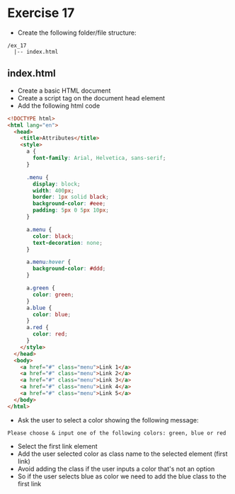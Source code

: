 # Exercise 17

- Create the following folder/file structure:

```
/ex_17
  |-- index.html
```

## index.html

- Create a basic HTML document
- Create a script tag on the document head element
- Add the following html code

```html
<!DOCTYPE html>
<html lang="en">
  <head>
    <title>Attributes</title>
    <style>
      a {
        font-family: Arial, Helvetica, sans-serif;
      }

      .menu {
        display: block;
        width: 400px;
        border: 1px solid black;
        background-color: #eee;
        padding: 5px 0 5px 10px;
      }

      a.menu {
        color: black;
        text-decoration: none;
      }

      a.menu:hover {
        background-color: #ddd;
      }

      a.green {
        color: green;
      }
      a.blue {
        color: blue;
      }
      a.red {
        color: red;
      }
    </style>
  </head>
  <body>
    <a href="#" class="menu">Link 1</a>
    <a href="#" class="menu">Link 2</a>
    <a href="#" class="menu">Link 3</a>
    <a href="#" class="menu">Link 4</a>
    <a href="#" class="menu">Link 5</a>
  </body>
</html>
```

- Ask the user to select a color showing the following message:

```
Please choose & input one of the following colors: green, blue or red
```

- Select the first link element
- Add the user selected color as class name to the selected element (first link)
- Avoid adding the class if the user inputs a color that's not an option
- So if the user selects blue as color we need to add the blue class to the first link
